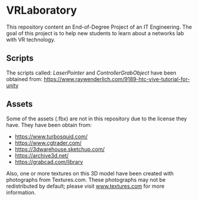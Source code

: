 # VRLaboratory

This repository content an End-of-Degree Project of an IT Engineering. The goal of this project is to help new students to learn about a networks lab with VR technology.

## Scripts
The scripts called: _LaserPointer_ and _ControllerGrabObject_ have been obtained from: https://www.raywenderlich.com/9189-htc-vive-tutorial-for-unity

## Assets
Some of the assets (.fbx) are not in this repository due to the license they have. 
They have been obtain from:
* https://www.turbosquid.com/
* https://www.cgtrader.com/
* https://3dwarehouse.sketchup.com/
* https://archive3d.net/
* https://grabcad.com/library

Also, one or more textures on this 3D model have been created with photographs from Textures.com. These photographs may not be redistributed by default; please visit www.textures.com for more information.


